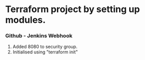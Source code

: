 # Terraform project by setting up modules.

### Github - Jenkins Webhook
1. Added 8080 to security group.
2. Initialised using "terraform init"
